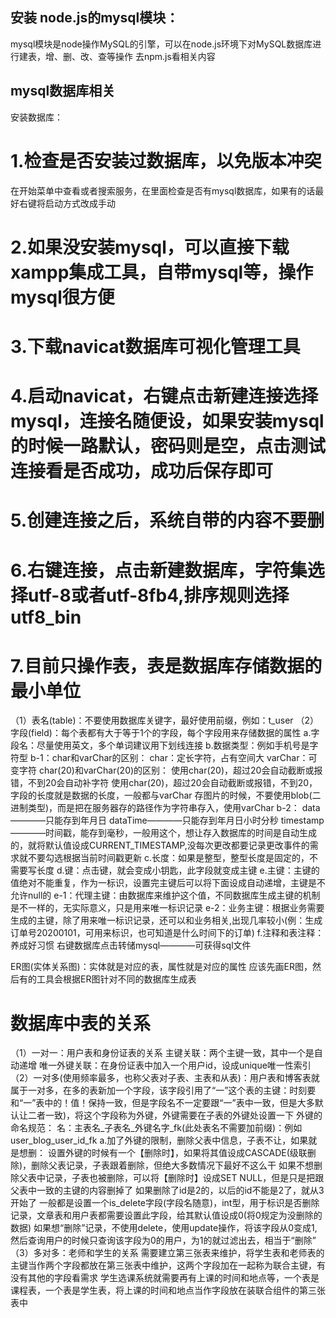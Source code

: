 ## 安装 node.js的mysql模块：
mysql模块是node操作MySQL的引擎，可以在node.js环境下对MySQL数据库进行建表，增、删、改、查等操作
去npm.js看相关内容

## mysql数据库相关
安装数据库：
# 1.检查是否安装过数据库，以免版本冲突
在开始菜单中查看或者搜索服务，在里面检查是否有mysql数据库，如果有的话最好右键将启动方式改成手动
# 2.如果没安装mysql，可以直接下载xampp集成工具，自带mysql等，操作mysql很方便
# 3.下载navicat数据库可视化管理工具
# 4.启动navicat，右键点击新建连接选择mysql，连接名随便设，如果安装mysql的时候一路默认，密码则是空，点击测试连接看是否成功，成功后保存即可
# 5.创建连接之后，系统自带的内容不要删
# 6.右键连接，点击新建数据库，字符集选择utf-8或者utf-8fb4,排序规则选择utf8_bin
# 7.目前只操作表，表是数据库存储数据的最小单位
（1）表名(table)：不要使用数据库关键字，最好使用前缀，例如：t_user
（2）字段(field)：每个表都有大于等于1个的字段，每个字段用来存储数据的属性
a.字段名：尽量使用英文，多个单词建议用下划线连接
b.数据类型：例如手机号是字符型
b-1：char和varChar的区别：
char：定长字符，占有空间大
varChar：可变字符
char(20)和varChar(20)的区别：
使用char(20)，超过20会自动截断或报错，不到20会自动补字符
使用char(20)，超过20会自动截断或报错，不到20，字段的长度就是数据的长度，一般都与varChar
存图片的时候，不要使用blob(二进制类型)，而是把在服务器存的路径作为字符串存入，使用varChar
b-2：
data————只能存到年月日
dataTime————只能存到年月日小时分秒
timestamp————时间戳，能存到毫秒，一般用这个，想让存入数据库的时间是自动生成的，就将默认值设成CURRENT_TIMESTAMP,没每次更改都要记录更改事件的需求就不要勾选根据当前时间戳更新
c.长度：如果是整型，整型长度是固定的，不需要写长度
d.键：点击键，就会变成小钥匙，此字段就变成主键
e.主键：主键的值绝对不能重复，作为一标识，设置完主键后可以将下面设成自动递增，主键是不允许null的
e-1：代理主键：由数据库来维护这个值，不同数据库生成主键的机制是不一样的，无实际意义，只是用来唯一标识记录
e-2：业务主键：根据业务需要生成的主键，除了用来唯一标识记录，还可以和业务相关,出现几率较小(例：生成订单号20200101，可用来标识，也可知道是什么时间下的订单)
f.注释和表注释：养成好习惯
右键数据库点击转储mysql————可获得sql文件

ER图(实体关系图)：实体就是对应的表，属性就是对应的属性
应该先画ER图，然后有的工具会根据ER图针对不同的数据库生成表
# 数据库中表的关系
（1）一对一：用户表和身份证表的关系
主键关联：两个主键一致，其中一个是自动递增
唯一外键关联：在身份证表中加入一个用户id，设成unique唯一性索引
（2）一对多(使用频率最多，也称父表对子表、主表和从表)：用户表和博客表就属于一对多，在多的表新加一个字段，该字段引用了“一”这个表的主键：时刻要和“一”表中的！值！保持一致，但是字段名不一定要跟“一”表中一致，但是大多默认让二者一致)，将这个字段称为外键，外键需要在子表的外键处设置一下
外键的命名规范：
名：主表名_子表名_外键名字_fk(此处表名不需要加前缀)：例如user_blog_user_id_fk
a.加了外键的限制，删除父表中信息，子表不让，如果就是想删：
设置外键的时候有一个【删除时】，如果将其值设成CASCADE(级联删除)，删除父表记录，子表跟着删除，但绝大多数情况下最好不这么干
如果不想删除父表中记录，子表也被删除，可以将【删除时】设成SET NULL，但是只是把跟父表中一致的主键的内容删掉了
如果删除了id是2的，以后的id不能是2了，就从3开始了
一般都是设置一个is_delete字段(字段名随意)，int型，用于标识是否删除记录，文章表和用户表都需要设置此字段，给其默认值设成0(将0规定为没删除的数据)
如果想“删除”记录，不使用delete，使用update操作，将该字段从0变成1,然后查询用户的时候只查询该字段为0的用户，为1的就过滤出去，相当于“删除”
（3）多对多：老师和学生的关系
需要建立第三张表来维护，将学生表和老师表的主键当作两个字段都放在第三张表中维护，这两个字段加在一起称为联合主键，有没有其他的字段看需求
学生选课系统就需要再有上课的时间和地点等，一个表是课程表，一个表是学生表，将上课的时间和地点当作字段放在装联合组件的第三张表中
